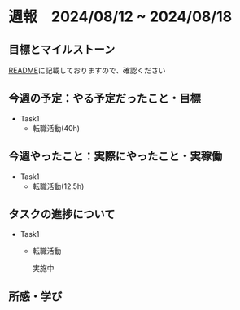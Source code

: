 # 週報　2024/08/12 ~ 2024/08/18

## 目標とマイルストーン
[README](https://github.com/Aki158/weekly-report/blob/main/README.md)に記載しておりますので、確認ください

## 今週の予定：やる予定だったこと・目標

- Task1
    - 転職活動(40h)

## 今週やったこと：実際にやったこと・実稼働

- Task1
    - 転職活動(12.5h)

## タスクの進捗について

- Task1
    - 転職活動

        実施中

## 所感・学び
